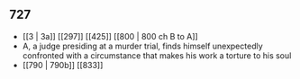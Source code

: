## 727
- [[3 | 3a]] [[297]] [[425]] [[800 | 800 ch B to A]] 
- A, a judge presiding at a murder trial, finds himself unexpectedly confronted with a circumstance that makes his work a torture to his soul
- [[790 | 790b]] [[833]] 

